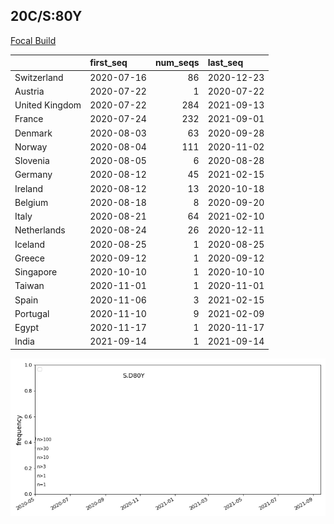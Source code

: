 

## 20C/S:80Y
[Focal Build](https://nextstrain.org/groups/neherlab/ncov/S.D80Y?f_region=Europe)

|                | first_seq   |   num_seqs | last_seq   |
|:---------------|:------------|-----------:|:-----------|
| Switzerland    | 2020-07-16  |         86 | 2020-12-23 |
| Austria        | 2020-07-22  |          1 | 2020-07-22 |
| United Kingdom | 2020-07-22  |        284 | 2021-09-13 |
| France         | 2020-07-24  |        232 | 2021-09-01 |
| Denmark        | 2020-08-03  |         63 | 2020-09-28 |
| Norway         | 2020-08-04  |        111 | 2020-11-02 |
| Slovenia       | 2020-08-05  |          6 | 2020-08-28 |
| Germany        | 2020-08-12  |         45 | 2021-02-15 |
| Ireland        | 2020-08-12  |         13 | 2020-10-18 |
| Belgium        | 2020-08-18  |          8 | 2020-09-20 |
| Italy          | 2020-08-21  |         64 | 2021-02-10 |
| Netherlands    | 2020-08-24  |         26 | 2020-12-11 |
| Iceland        | 2020-08-25  |          1 | 2020-08-25 |
| Greece         | 2020-09-12  |          1 | 2020-09-12 |
| Singapore      | 2020-10-10  |          1 | 2020-10-10 |
| Taiwan         | 2020-11-01  |          1 | 2020-11-01 |
| Spain          | 2020-11-06  |          3 | 2021-02-15 |
| Portugal       | 2020-11-10  |          9 | 2021-02-09 |
| Egypt          | 2020-11-17  |          1 | 2020-11-17 |
| India          | 2021-09-14  |          1 | 2021-09-14 |

![Overall trends S.D80Y](/overall_trends_figures/overall_trends_S.D80Y.png)